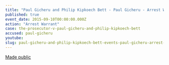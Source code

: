```yaml
---
title: "Paul Gicheru and Philip Kipkoech Bett - Paul Gicheru - Arrest Warrant"
published: true
event_date: 2015-09-10T00:00:00.000Z
action: "Arrest Warrant"
case: the-prosecutor-v-paul-gicheru-and-philip-kipkoech-bett
accused: paul-gicheru
youtube:
slug: paul-gicheru-and-philip-kipkoech-bett-events-paul-gicheru-arrest-warrant
---
```


[Made public](https://www.icc-cpi.int/iccdocs/doc/doc2056890.pdf)

